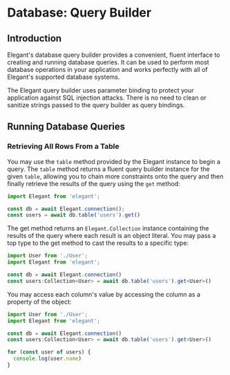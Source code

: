 # Database: Query Builder

## Introduction
Elegant's database query builder provides a convenient, fluent interface to creating and running database queries. 
It can be used to perform most database operations in your application and works perfectly with all of Elegant's supported database systems.

The Elegant query builder uses parameter binding to protect your application against SQL injection attacks. 
There is no need to clean or sanitize strings passed to the query builder as query bindings.

## Running Database Queries

### Retrieving All Rows From a Table

You may use the `table` method provided by the Elegant instance to begin a query. The `table` method returns a 
fluent query builder instance for the given `table`, allowing you to chain more constraints onto the query and then 
finally retrieve the results of the query using the `get` method:

```typescript
import Elegant from 'elegant';

const db = await Elegant.connection();
const users = await db.table('users').get()
```
The get method returns an `Elegant.Collection` instance containing the results of the query where each result 
is an object literal. You may pass a top type to the get method to cast the results to a specific type:

```typescript
import User from './User';
import Elegant from 'elegant';

const db = await Elegant.connection()
const users:Collection<User> = await db.table('users').get<User>()
```

You may access each column's value by accessing the column as a property of the object:
```typescript
import User from './User';
import Elegant from 'elegant';

const db = await Elegant.connection()
const users:Collection<User> = await db.table('users').get<User>()

for (const user of users) {
  console.log(user.name)
}

```
